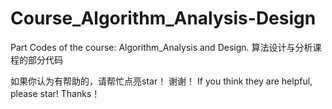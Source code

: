 # Course_Algorithm_Analysis-Design
Part Codes of the course: Algorithm_Analysis and Design. 算法设计与分析课程的部分代码

如果你认为有帮助的，请帮忙点亮star！ 谢谢！
If you think they are helpful, please star! Thanks！
